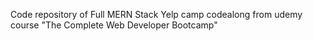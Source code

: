 Code repository of Full MERN Stack Yelp camp codealong from udemy course "The Complete Web Developer Bootcamp"
